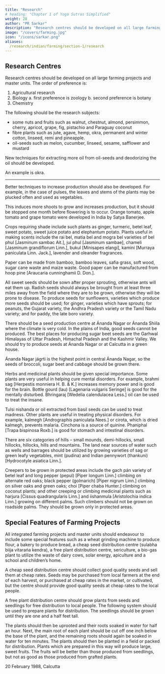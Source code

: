 ```yaml
---
title: "Research"
# heading: "Chapter 1 of Yoga Sutras Simplified"
weight: 28
author: "PR Sarkar"
description: "Research centres should be developed on all large farming projects and master units"
image: "/covers/farming.jpg"
icon: "/icons/sarkar.png"
aliases:
  /research/indian/farming/section-1/research
---
```


## Research Centres

Research centres should be developed on all large farming projects and master units. The order of preference is:

<!-- Although all types of research should be encouraged, first preference should be given to --> 

1. Agricultural research
2. Biology
  a. first preference is zoology
  b. second preference is botany
3. Chemistry

<!-- Agricultural research should be done on a wide range of subjects including seeds, fruits, flowers, silk, herbs, medicinal plants, summer vegetables, winter vegetables, all-season vegetables, spices, pulses and paddy.  -->

The following should be the research subjects:
- some nuts and fruits such as walnut, chestnut, almond, persimmon, cherry, apricot, grape, fig, pistachio and Paraguay coconut
- fibre plants such as jute, agave, hemp, okra, permanent and winter cotton, linseed, remi and pineapple. 
- oil-seeds such as melon, cucumber, linseed, sesame, safflower and mustard

New techniques for extracting more oil from oil-seeds and deodorizing the oil should be developed.

An example is okra. 


---

Better techniques to increase production should also be developed. For example, in the case of pulses, the leaves and stems of the plants may be plucked often and used as vegetables. 

This induces more shoots to grow and increases production, but it should be stopped one month before flowering is to occur. Orange tomato, apple tomato and grape tomato were developed in India by Satya Banerjee.

Crops requiring shade include such plants as ginger, turmeric, betel leaf, sweet potato, sweet juice potato and elephantum potato. Plants useful in making scents include the rai bel, matia bel and mogra bel varieties of bel phul [Jasminum sambac Ait.], jui phul [Jasminum sambae], chameli [Jasminum grandiflorum Linn.], bukul [Minisapes elangi], kamini [Murraya paniculata Linn. Jack.], lavender and oleander fragrances.

Paper can be made from bamboo, bamboo leaves, safia grass, soft wood, sugar cane waste and maize waste. Good paper can be manufactured from hoop pine [Araucaria cunninghamii D. Don.].

All sweet seeds should be sown after proper sprouting, otherwise ants will eat them up. Radish seeds should always be brought from at least three miles away from the field where they are to be grown, otherwise they will be prone to disease. To produce seeds for sunflowers, varieties which produce more seeds should be used; for ginger, varieties which have sprouts; for peanuts, the Gujarat variety, the Andhra Pradesh variety or the Tamil Nadu variety; and for paddy, the late boro variety.

There should be a seed production centre at Ánanda Nagar or Ánanda Shiila where the climate is very cold. In the plains of India, good seeds cannot be produced. The best places for producing sugar beet seeds are the Garhwal Himalayas of Uttar Pradesh, Himachal Pradesh and the Kashmir Valley. We should try to produce seeds at Ánanda Nagar or at Calcutta in a green house. 

Ánanda Nagar jágrti is the highest point in central Ánanda Nagar, so the seeds of broccoli, sugar beet and cabbage should be grown there.

Herbs and medicinal plants should be given special importance. Some plants are very useful in helping cure mental disorders. For example, brahmi sag [Herpestis monniera H. B. & K.] increases memory power and is good for the brain. Bottle gourd (lau) [Lagenaria vulgaris Seringe] is good for the mentally disturbed. Bhringaraj [Wedelia calendulacea Less.] oil can be used to treat the insane. 

Tulsi nishanda or oil extracted from basil seeds can be used to treat madness. Other plants are useful in treating physical disorders. For example, kalmegh [Andrographis paniculata Nees.] or cirota, which is dried kalmegh, prevents malaria. Cinchona is a source of quinine. Phaniphal [Trapa bispinosa Roxb.] is good for stomach and intestinal disorders.

There are six categories of hills – small mounds, demi-hillocks, small hillocks, hillocks, hills and mountains. The land near sources of water such as wells and barrages should be utilized by growing varieties of sag or green leafy vegetables, mint (pudina) and Indian pennywort (thankuni) [Hydrocotyle asiatica Linn.].

Creepers to be grown in protected areas include the gach pán variety of betel leaf and long pepper (pepul) [Piper longum Linn.] climbing on alternate red oaks; black pepper (golmarich) [Piper nigrum Linn.] climbing on silver oaks and green oaks; choi [Piper chaba Hunter.] climbing on coconut plants; and other creeping or climbing medicinal plants such as harjura [Cissus quadrangularis Linn.] and iishanmula [Aristolochia indica Linn.] growing on different palms. Such climbers should not be grown on roadside palms. They should be grown only in protected areas.



## Special Features of Farming Projects

All integrated farming projects and master units should endeavour to include some special features such as a wheat grinding machine to produce flour, a bakery to produce bread, a cheap seed distribution centre (sulabha biija vitarańa kendra), a free plant distribution centre, sericulture, a bio-gas plant to utilize the waste of dairy cows, solar energy, apiculture and a school and children’s home.

A cheap seed distribution centre should collect good quality seeds and sell them at cheap rates. Seeds may be purchased from local farmers at the end of each harvest, or purchased at cheap rates in the market, or cultivated, but the centre should provide good quality seeds at cheap rates to the local people.

A free plant distribution centre should grow plants from seeds and seedlings for free distribution to local people. The following system should be used to prepare plants for distribution. The seedlings should be grown until they are one and a half feet tall. 

The plants should then be uprooted and their roots soaked in water for half an hour. Next, the main root of each plant should be cut off one inch below the base of the plant, and the remaining roots should again be soaked in water for ten minutes. The plants should then be planted in a field or packed for distribution. Plants which are prepared in this way will produce large, sweet fruits. The fruits will be better than those produced from seedlings, but not as good as those produced from grafted plants.

20 February 1988, Calcutta


<!-- (1) Master units are model rural multi-purpose development centres. The primary requisites of an ideal master unit correspond to the provision of the minimum requirements of food, clothing, housing, education and medical treatment in PROUT. They will expand all possible services, particularly in the fields of education, culture, economics and spiritual upliftment. –Eds. -->
